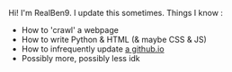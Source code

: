 <!---
- 👋 Hi, I’m @RealBen9
- 👀 I’m interested in ...
- 🌱 I’m currently learning ...
- 💞️ I’m looking to collaborate on ...
- 📫 How to reach me ...

RealBen9/RealBen9 is a ✨ special ✨ repository because its `README.md` (this file) appears on your GitHub profile.
You can click the Preview link to take a look at your changes.
--->

Hi! I'm RealBen9. I update this sometimes. Things I know :
- How to 'crawl' a webpage
- How to write Python & HTML (& maybe CSS & JS)
- How to infrequently update [a github.io](https://github.com/RealBen9/realben9.github.io)
- Possibly more, possibly less idk
